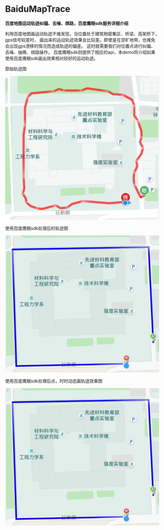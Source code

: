 # BaiduMapTrace
**百度地图运动轨迹纠偏、去噪、绑路，百度鹰眼sdk服务详细介绍**

利用百度地图画运动轨迹不难发现，当位置处于建筑物密集区、桥梁、高架桥下，gps信号较差时，
画出来的运动轨迹效果会比较差。即使是在空旷地带，也难免会出现gps漂移的情况而造成轨迹的偏差。
这时就需要我们对位置点进行纠偏、去噪、抽稀、绑路操作。
百度鹰眼sdk则提供了相应的api，本demo将介绍如果使用百度鹰眼sdk画出效果相对较好的运动轨迹。

原始轨迹图

![github](/a.png)


使用百度鹰眼sdk处理后的轨迹图

![github](/b.png)


使用百度鹰眼sdk处理后点，时时动态画轨迹效果图

![github](/b.png)
